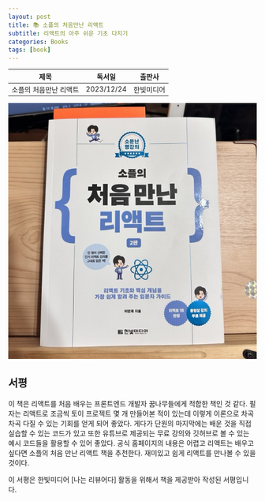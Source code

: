 ```yaml
---
layout: post
title: 📚 소플의 처음만난 리액트
subtitle: 리액트의 아주 쉬운 기초 다지기
categories: Books
tags: [book]
---
```


|      제목       |   독서일   |  출판사  |
| :-------------: | :--------: | :------: |
| 소플의 처음만난 리액트 | 2023/12/24 | 한빛미디어 |

![소플의 처음만난 리액트](/assets/images/posts/soaple_react.jpeg)

## 서평

이 책은 리액트를 처음 배우는 프론트엔드 개발자 꿈나무들에게 적합한 책인 것 같다. 필자는 리액트로 조금씩 토이 프로젝트 몇 개 만들어본 적이 있는데 이렇게 이론으로 차곡차곡 다질 수 있는 기회를 얻게 되어 좋았다. 게다가 단원의 마지막에는 배운 것을 직접 실습할 수 있는 코드가 있고 또한 유튜브로 제공되는 무료 강의와 깃허브로 볼 수 있는 예시 코드들을 활용할 수 있어 좋았다. 공식 홈페이지의 내용은 어렵고 리액트는 배우고 싶다면 소플의 처음 만난 리액트 책을 추천한다. 재미있고 쉽게 리액트를 만나볼 수 있을 것이다.

이 서평은 한빛미디어 [나는 리뷰어다] 활동을 위해서 책을 제공받아 작성된 서평입니다.
